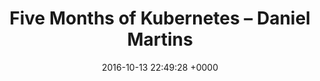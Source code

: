 ---
title: "Five Months of Kubernetes – Daniel Martins"
date: 2016-10-13 22:49:28 +0000
url: http://danielmartins.ninja/posts/five-months-of-kubernetes.html
---